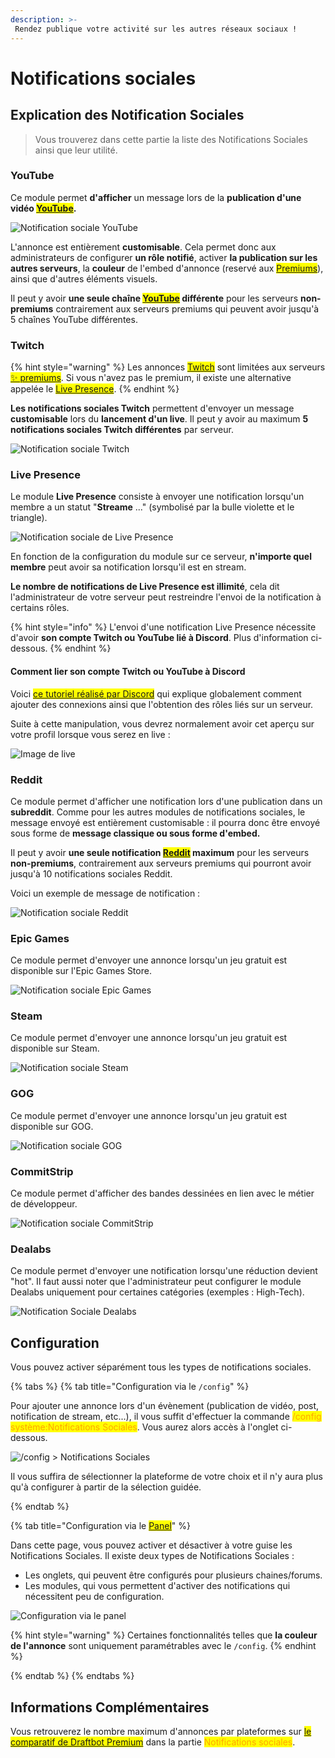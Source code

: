 ```yaml
---
description: >-
 Rendez publique votre activité sur les autres réseaux sociaux !
---
```

# Notifications sociales

## Explication des Notification Sociales

> Vous trouverez dans cette partie la liste des Notifications Sociales ainsi que leur utilité.

### YouTube

Ce module permet **d'afficher** un message lors de la **publication d'une vidéo <mark style="color:orange;">[YouTube](https://www.youtube.com/)</mark>.**

![Notification sociale YouTube](../.gitbook/assets/socialnotifs/view_youtube.png)

L'annonce est entièrement **customisable**. Cela permet donc aux administrateurs de configurer **un rôle notifié**, activer **la publication sur les autres serveurs**, la **couleur** de l'embed d'annonce (reservé aux <mark style="color:orange;"> [Premiums](https://www.draftbot.fr/premium)</mark>), ainsi que d'autres éléments visuels.

Il peut y avoir **une seule chaîne <mark style="color:orange;">[YouTube](https://www.youtube.com/)</mark> différente** pour les serveurs **non-premiums** contrairement aux serveurs premiums qui peuvent avoir jusqu'à 5 chaînes YouTube différentes.

### Twitch

{% hint style="warning" %}
Les annonces <mark style="color:orange;">[Twitch](https://www.twitch.tv/)</mark> sont limitées aux serveurs <mark style="color:orange;">[✨ premiums](https://www.draftbot.fr/premium)</mark>.
Si vous n'avez pas le premium, il existe une alternative appelée le <mark style="color:orange;">[Live Presence](https://docs.draftbot.fr/modules/notifications-sociales#live-presence)</mark>.
{% endhint %}

**Les notifications sociales Twitch** permettent d'envoyer un message **customisable** lors du **lancement d'un live**. Il peut y avoir au maximum **5 notifications sociales Twitch différentes** par serveur.

![Notification sociale Twitch](../.gitbook/assets/socialnotifs/view_twitch.png)

### Live Presence

Le module **Live Presence** consiste à envoyer une notification lorsqu'un membre a un statut "**Streame** ..." (symbolisé par la bulle violette et le triangle).

![Notification sociale de Live Presence](../.gitbook/assets/socialnotifs/view_presence.png)

En fonction de la configuration du module sur ce serveur, **n'importe quel membre** peut avoir sa notification lorsqu'il est en stream.

**Le nombre de notifications de Live Presence est illimité**, cela dit l'administrateur de votre serveur peut restreindre l'envoi de la notification à certains rôles.

{% hint style="info" %}
L'envoi d'une notification Live Presence nécessite d'avoir **son compte Twitch ou YouTube lié à Discord**. Plus d'information ci-dessous.
{% endhint %}

#### Comment lier son compte Twitch ou YouTube à Discord

Voici <mark style="color:orange;">[ce tutoriel réalisé par Discord](https://support.discord.com/hc/fr/articles/8063233404823-Connexions-et-r%C3%B4les-li%C3%A9s-pour-les-membres-de-la-communaut%C3%A9)</mark> qui explique globalement comment ajouter des connexions ainsi que l'obtention des rôles liés sur un serveur.

Suite à cette manipulation, vous devrez normalement avoir cet aperçu sur votre profil lorsque vous serez en live :


![Image de live](../.gitbook/assets/socialnotifs/view_live.png)

### Reddit

Ce module permet d'afficher une notification lors d'une publication dans un **subreddit**. Comme pour les autres modules de notifications sociales, le message envoyé est entièrement customisable : il pourra donc être envoyé sous forme de **message classique ou sous forme d'embed.**

Il peut y avoir **une seule notification <mark style="color:orange;">[Reddit](https://www.reddit.com/)</mark> maximum** pour les serveurs **non-premiums**, contrairement aux serveurs premiums qui pourront avoir jusqu'à 10 notifications sociales Reddit.

Voici un exemple de message de notification :

![Notification sociale Reddit](../.gitbook/assets/socialnotifs/view_reddit.png)

### Epic Games

Ce module permet d'envoyer une annonce lorsqu'un jeu gratuit est disponible sur l'Epic Games Store.

![Notification sociale Epic Games](../.gitbook/assets/socialnotifs/view_epicgames.png)

### Steam

Ce module permet d'envoyer une annonce lorsqu'un jeu gratuit est disponible sur Steam.

![Notification sociale Steam](../.gitbook/assets/socialnotifs/view_steam.png)

### GOG

Ce module permet d'envoyer une annonce lorsqu'un jeu gratuit est disponible sur GOG.

![Notification sociale GOG](../.gitbook/assets/socialnotifs/view_gog.png)

### CommitStrip

Ce module permet d'afficher des bandes dessinées en lien avec le métier de développeur.

![Notification sociale CommitStrip](../.gitbook/assets/socialnotifs/view_commitstrip.png)

### Dealabs

Ce module permet d'envoyer une notification lorsqu'une réduction devient "hot".
Il faut aussi noter que l'administrateur peut configurer le module Dealabs uniquement pour certaines catégories (exemples : High-Tech).

![Notification Sociale Dealabs](../.gitbook/assets/socialnotifs/view_dealabs.png)

## Configuration

Vous pouvez activer séparément tous les types de notifications sociales.

{% tabs %}
{% tab title="Configuration via le `/config`" %}

Pour ajouter une annonce lors d'un évènement (publication de vidéo, post, notification de stream, etc...), il vous suffit d'effectuer la commande <mark style="color:orange;">/config système:Notifications Sociales</mark>. Vous aurez alors accès à l'onglet ci-dessous.

![/config > Notifications Sociales](../.gitbook/assets/socialnotifs/view_socialnotifs_config.png)

Il vous suffira de sélectionner la plateforme de votre choix et il n'y aura plus qu'à configurer à partir de la sélection guidée.

{% endtab %}

{% tab title="Configuration via le <mark style="color:orange;">[Panel](https://www.draftbot.fr/panel)</mark>" %}

Dans cette page, vous pouvez activer et désactiver à votre guise les Notifications Sociales. Il existe deux types de Notifications Sociales :
* Les onglets, qui peuvent être configurés pour plusieurs chaines/forums.
* Les modules, qui vous permettent d'activer des notifications qui nécessitent peu de configuration.


![Configuration via le panel](../.gitbook/assets/socialnotifs/view_panelconfig.png)

{% hint style="warning" %}
Certaines fonctionnalités telles que **la couleur de l'annonce** sont uniquement paramétrables avec le `/config`.
{% endhint %}

{% endtab %}
{% endtabs %}

## Informations Complémentaires

Vous retrouverez le nombre maximum d'annonces par plateformes sur <mark style="color:orange;">[le comparatif de Draftbot Premium](https://www.draftbot.fr/premium#diff)</mark> dans la partie <mark style="color:orange;">Notifications sociales</mark>.
